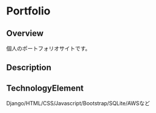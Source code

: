 # Portfolio

## Overview
個人のポートフォリオサイトです。

## Description


## TechnologyElement
Django/HTML/CSS/Javascript/Bootstrap/SQLite/AWSなど
